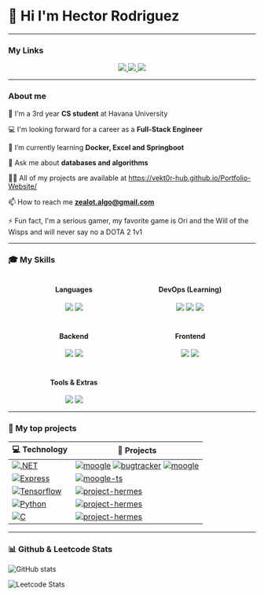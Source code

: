 # 🌟 Hi I'm Hector Rodriguez

---

### My Links

<p align="center">
  <a href="https://twitter.com/MachineZealot">
    <img src="https://skillicons.dev/icons?i=twitter" />
  </a>
  <a href="https://www.linkedin.com/in/hector-rodriguez-039075266/">
    <img src="https://skillicons.dev/icons?i=linkedin" />
  </a>
  <a href="https://github.com/vekt0R-HUB">
    <img src="https://skillicons.dev/icons?i=github" />
  </a>
</p>


---

### About me

🏫 I'm a 3rd year **CS student** at Havana University

💻 I'm looking forward for a career as a **Full-Stack Engineer**

🌱 I’m currently learning **Docker, Excel and Springboot**

💬 Ask me about **databases and algorithms**

👨‍💻 All of my projects are available at https://vekt0r-hub.github.io/Portfolio-Website/

📫 How to reach me **zealot.algo@gmail.com**

⚡ Fun fact, I'm a serious gamer, my favorite game is Ori and the Will of the Wisps and will never say no a DOTA 2 1v1

---

### 🎓 My Skills


<div class="main" style="
    display: grid;
    grid-template-columns: 1fr 1fr;
    gap: 20px;
    width: 90%;
    margin: 5px auto;
    text-align: center;
">
  <div class="lang">
    <h4>Languages</h4>
    <img src="https://skillicons.dev/icons?i=js,ts,cs"/>
    <img src="https://skillicons.dev/icons?i=c,java,py"/>
  </div>
  <div class="devops">
    <h4>DevOps (Learning)</h4>
    <img src="https://skillicons.dev/icons?i=aws,azure,ansible"/>
    <img src="https://skillicons.dev/icons?i=docker,kubernetes,jenkins"/>
    <img src="https://skillicons.dev/icons?i=bash,powershell,prometheus"/>
  </div>
  <div class="backend">
    <h4>Backend</h4>
    <img src="https://skillicons.dev/icons?i=dotnet,express,flask"/>
    <img src="https://skillicons.dev/icons?i=mongodb,nodejs,mysql"/>
  </div>
  <div class="frontend">
    <h4>Frontend</h4>
    <img src="https://skillicons.dev/icons?i=angular,react,d3"/>
    <img src="https://skillicons.dev/icons?i=css,html,bootstrap"/>
  </div>
  <div class="misc">
    <h4>Tools & Extras</h4>
    <img src="https://skillicons.dev/icons?i=git,github,idea"/>
    <img src="https://skillicons.dev/icons?i=vite,unity,tensorflow"/>
  </div>
</div>

---

### 🔮 My top projects

| 💻 **Technology** | 🚀 **Projects** |
| - | - |
| [![.NET](https://img.shields.io/static/v1?label=&message=.NET&color=purple&logo=dotnet&logoColor=white)](https://www.python.org/) | [![moogle](https://img.shields.io/static/v1?label=&message=moogle&color=000605&logo=github&logoColor=FFFFFF&labelColor=000605)](https://github.com/vekt0R-HUB/Moogle) [![bugtracker](https://img.shields.io/static/v1?label=&message=bug-tracker&color=000605&logo=github&logoColor=FFFFFF&labelColor=000605)](https://github.com/vekt0R-HUB/Khepri-Bug-Tracker) [![moogle](https://img.shields.io/static/v1?label=&message=social-media-clone&color=000605&logo=github&logoColor=FFFFFF&labelColor=000605)](https://github.com/vekt0R-HUB/Project-Tenjin) 
| [![Express](https://img.shields.io/static/v1?label=&message=Express&color=gray&logo=Express&logoColor=white)](https://www.python.org/) | [![moogle-ts](https://img.shields.io/static/v1?label=&message=moogle-ts&color=000605&logo=github&logoColor=FFFFFF&labelColor=000605)](https://github.com/vekt0R-HUB/Moogle-TS) 
| [![Tensorflow](https://img.shields.io/static/v1?label=&message=Tensorflow&color=orange&logo=Tensorflow&logoColor=white)](https://www.python.org/) | [![project-hermes](https://img.shields.io/static/v1?label=&message=project-hermes&color=000605&logo=github&logoColor=FFFFFF&labelColor=000605)](https://github.com/vekt0R-HUB/Project-Hermes) 
| [![Python](https://img.shields.io/static/v1?label=&message=Python&color=3776AB&logo=Python&logoColor=white)](https://www.python.org/) | [![project-hermes](https://img.shields.io/static/v1?label=&message=matcom-dashboard&color=000605&logo=github&logoColor=FFFFFF&labelColor=000605)](https://github.com/vekt0R-HUB/dashboard)
| [![C](https://img.shields.io/static/v1?label=&message=C-language&color=blue&logo=C&logoColor=white)](https://www.python.org/) | [![project-hermes](https://img.shields.io/static/v1?label=&message=unix-shell&color=000605&logo=github&logoColor=FFFFFF&labelColor=000605)](https://github.com/vekt0R-HUB/nautilus)

---

### 📊 Github & Leetcode Stats

![GitHub stats](https://github-readme-stats.vercel.app/api?username=vekt0R-HUB&theme=dark&show_icons=true&hide_border=true&bg_color=101010)

![Leetcode Stats](https://leetcard.jacoblin.cool/zealot-algo?border=0&theme=dark)

